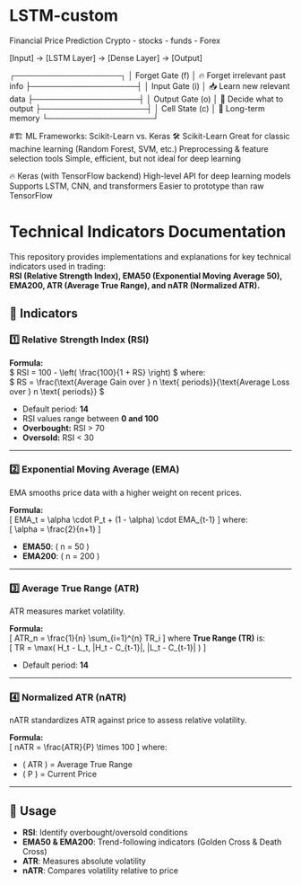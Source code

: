 # LSTM-custom
Financial Price Prediction Crypto - stocks - funds - Forex

   [Input] → [LSTM Layer] → [Dense Layer] → [Output]

  ┌───────────────────┐
  │  Forget Gate (f)  │  🔥 Forget irrelevant past info
  ├───────────────────┤
  │   Input Gate (i)  │  📥 Learn new relevant data
  ├───────────────────┤
  │ Output Gate (o)   │  🎯 Decide what to output
  ├───────────────────┤
  │ Cell State (c)    │  🧠 Long-term memory
  └───────────────────┘

#🏗️ ML Frameworks: Scikit-Learn vs. Keras
  🛠 Scikit-Learn
  Great for classic machine learning (Random Forest, SVM, etc.)
  Preprocessing & feature selection tools
  Simple, efficient, but not ideal for deep learning

  🔥 Keras (with TensorFlow backend)
  High-level API for deep learning models
  Supports LSTM, CNN, and transformers
  Easier to prototype than raw TensorFlow

# Technical Indicators Documentation

This repository provides implementations and explanations for key technical indicators used in trading:  
**RSI (Relative Strength Index), EMA50 (Exponential Moving Average 50), EMA200, ATR (Average True Range), and nATR (Normalized ATR).**  

## 📌 Indicators  

### 1️⃣ Relative Strength Index (RSI)  
**Formula:**  
$
RSI = 100 - \left( \frac{100}{1 + RS} \right)
$
where:  
$
RS = \frac{\text{Average Gain over } n \text{ periods}}{\text{Average Loss over } n \text{ periods}}
$
- Default period: **14**  
- RSI values range between **0 and 100**  
- **Overbought:** RSI > 70  
- **Oversold:** RSI < 30  

---

### 2️⃣ Exponential Moving Average (EMA)  
EMA smooths price data with a higher weight on recent prices.  

**Formula:**  
\[
EMA_t = \alpha \cdot P_t + (1 - \alpha) \cdot EMA_{t-1}
\]
where:  
\[
\alpha = \frac{2}{n+1}
\]
- **EMA50**: \( n = 50 \)  
- **EMA200**: \( n = 200 \)  

---

### 3️⃣ Average True Range (ATR)  
ATR measures market volatility.  

**Formula:**  
\[
ATR_n = \frac{1}{n} \sum_{i=1}^{n} TR_i
\]
where **True Range (TR)** is:  
\[
TR = \max( H_t - L_t, |H_t - C_{t-1}|, |L_t - C_{t-1}| )
\]
- Default period: **14**  

---

### 4️⃣ Normalized ATR (nATR)  
nATR standardizes ATR against price to assess relative volatility.  

**Formula:**  
\[
nATR = \frac{ATR}{P} \times 100
\]
where:  
- \( ATR \) = Average True Range  
- \( P \) = Current Price  

---

## 📌 Usage  
- **RSI**: Identify overbought/oversold conditions  
- **EMA50 & EMA200**: Trend-following indicators (Golden Cross & Death Cross)  
- **ATR**: Measures absolute volatility  
- **nATR**: Compares volatility relative to price  
